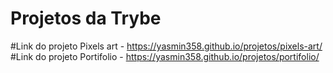 # Projetos da Trybe
#Link do projeto Pixels art - https://yasmin358.github.io/projetos/pixels-art/
#Link do projeto Portifolio - https://yasmin358.github.io/projetos/portifolio/
